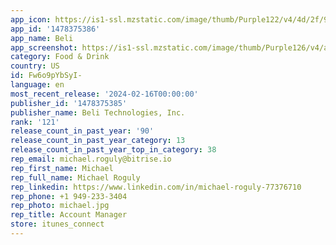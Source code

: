 ```yaml
---
app_icon: https://is1-ssl.mzstatic.com/image/thumb/Purple122/v4/4d/2f/90/4d2f90cc-88dd-adfd-1da2-1ce4be3a8858/AppIcon-0-0-1x_U007epad-0-85-220.png/1024x1024bb.png
app_id: '1478375386'
app_name: Beli
app_screenshot: https://is1-ssl.mzstatic.com/image/thumb/Purple126/v4/a5/a5/17/a5a5177b-8cc0-132a-f41e-782959b813f1/59b2f5aa-bb75-460d-beec-7d49bcf41dff_Track__U0028L_U0029.png/1284x2778bb.png
category: Food & Drink
country: US
id: Fw6o9pYbSyI-
language: en
most_recent_release: '2024-02-16T00:00:00'
publisher_id: '1478375385'
publisher_name: Beli Technologies, Inc.
rank: '121'
release_count_in_past_year: '90'
release_count_in_past_year_category: 13
release_count_in_past_year_top_in_category: 38
rep_email: michael.roguly@bitrise.io
rep_first_name: Michael
rep_full_name: Michael Roguly
rep_linkedin: https://www.linkedin.com/in/michael-roguly-77376710
rep_phone: +1 949-233-3404
rep_photo: michael.jpg
rep_title: Account Manager
store: itunes_connect
---
```

